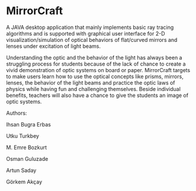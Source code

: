 # MirrorCraft
A JAVA desktop application that mainly implements basic ray tracing algorithms and is supported with graphical user interface for 2-D visualization/simulation of optical behaviors of flat/curved mirrors and lenses under excitation of light beams.

Understanding the optic and the behavior of the light has always been a struggling process for students because of the lack of chance to create a vivid demonstration of optic systems on board or paper. MirrorCraft targets to make users learn how to use the optical concepts like prisms, mirrors, lenses, the behavior of the light beams and practice the optic laws of physics while having fun and challenging themselves. Beside individual benefits, teachers will also have a chance to give the students an image of optic systems.

Authors:

Ihsan Bugra Erbas

Utku Turkbey

M. Emre Bozkurt

Osman Guluzade

Artun Saday

Görkem Akçay
